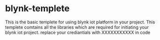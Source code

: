 # blynk-templete
This is the basic templete for using blynk iot platform in your project.
This templete comtains all the libraries which are required for initiating your blynk iot project. replace your crediantials with XXXXXXXXXXX in code
